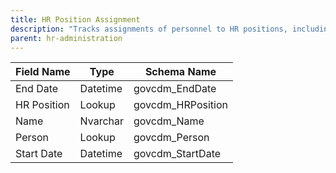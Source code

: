 ```yaml
---
title: HR Position Assignment
description: "Tracks assignments of personnel to HR positions, including start and end dates."
parent: hr-administration
---
```


| Field Name   | Type     | Schema Name         |
|--------------|----------|--------------------|
| End Date     | Datetime | govcdm_EndDate     |
| HR Position  | Lookup   | govcdm_HRPosition  |
| Name         | Nvarchar | govcdm_Name        |
| Person       | Lookup   | govcdm_Person      |
| Start Date   | Datetime | govcdm_StartDate   |
